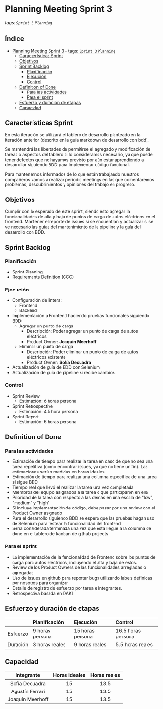 # Planning Meeting Sprint 3
###### tags: `Sprint 3` `Planning`
 
 
<!-- omit in toc --> 
## Índice <!-- omit in toc --> 
- [Planning Meeting Sprint 3](#planning-meeting-sprint-3)
          - [tags: `Sprint 3` `Planning`](#tags-sprint-3-planning)
  - [Características Sprint](#características-sprint)
  - [Objetivos](#objetivos)
  - [Sprint Backlog](#sprint-backlog)
    - [Planificación](#planificación)
    - [Ejecución](#ejecución)
    - [Control](#control)
  - [Definition of Done](#definition-of-done)
    - [Para las actividades](#para-las-actividades)
    - [Para el sprint](#para-el-sprint)
  - [Esfuerzo y duración de etapas](#esfuerzo-y-duración-de-etapas)
  - [Capacidad](#capacidad)
 
## Características Sprint
En esta iteración se utilizará el tablero de desarrollo planteado en la iteración anterior (descrito en la guía markdown de desarrollo con bdd).
 
Se mantendrá las libertades de permitirse el agregado y modificación de tareas o aspectos del tablero si lo consideramos necesario, ya que puede tener defectos que no hayamos previsto por aún estar aprendiendo a desarrollar siguiendo BDD para implementar código funcional.
 
Para mantenernos informados de lo que están trabajando nuestros compañeros vamos a realizar periodic meetings en las que comentaremos problemas, descubrimientos y opiniones del trabajo en progreso. 
 
## Objetivos
Cumplir con lo esperado de este sprint, siendo esto agregar la funcionalidades de alta y baja de puntos de carga de autos eléctricos en el frontend. Mantener el reporte de issues si se encuentran y actualizar si se ve necesario las guías del mantenimiento de la pipeline y la guía del desarrollo con BDD.
 
## Sprint Backlog
### Planificación
- Sprint Planning
- Requirements Definition (CCC)
 
### Ejecución
- Configuración de linters:
    - Frontend
    - Backend
- Implementación a Frontend haciendo pruebas funcionales siguiendo BDD:
    - Agregar un punto de carga
        - Descripción: Poder agregar un punto de carga de autos eléctricos
        - Product Owner: **Joaquín Meerhoff**
    - Eliminar un punto de carga
        - Descripción: Poder eliminar un punto de carga de autos eléctricos existente
        - Product Owner: **Sofía Decuadra**
- Actualización de guía de BDD con Selenium
- Actualización de guía de pipeline si recibe cambios
 
### Control
- Sprint Review
    - Estimación: 6 horas persona
- Sprint Retrospective
    - Estimación: 4.5 hora persona
- Sprint Report
    - Estimación: 6 horas persona
 
## Definition of Done
### Para las actividades
- Estimación de tiempo para realizar la tarea en caso de que no sea una tarea repetitiva (como encontrar issues, ya que no tiene un fin). Las estimaciones serían medidas en horas ideales
- Estimación de tiempo para realizar una columna específica de una tarea si sigue BDD
- Tiempo real que llevó el realizar la tarea una vez completada
- Miembros del equipo asignados a la tarea o que participaron en ella
- Prioridad de la tarea con respecto a las demás en una escala de "low", "medium" y "high"
- Si incluye implementación de código, debe pasar por una review con el Product Owner asignado
- Para el desarrollo siguiendo BDD se espera que las pruebas hagan uso de Selenium para testear la funcionalidad del frontend
- Sería considerada terminada una vez que esta llegue a la columna de done en el tablero de kanban de github projects
 
### Para el sprint
- La implementación de la funcionalidad de Frontend sobre los puntos de carga para autos eléctricos, incluyendo el alta y baja de estos.
- Review de los Product Owners de las funcionalidades arregladas o agregadas
- Uso de issues en github para reportar bugs utilizando labels definidas por nosotros para organizar
- Detalle de registro de esfuerzo por tarea e integrantes.
- Retrospectiva basada en DAKI
 
 
## Esfuerzo y duración de etapas
 
|          | Planificación   | Ejecución        | Control            |
|:--------:|:--------------- |:---------------- |:------------------ |
| Esfuerzo | 9 horas persona | 15 horas persona | 16.5 horas persona |
| Duración | 3 horas reales  | 9 horas reales   | 5.5 horas reales   |
 
## Capacidad
 
|    Integrante    | Horas ideales | Horas reales |
|:----------------:|:-------------:|:------------:|
|  Sofía Decuadra  |      15       |      13.5      |
| Agustín Ferrari  |      15       |      13.5      |
| Joaquín Meerhoff |      15       |      13.5      |

